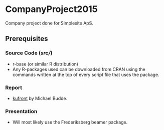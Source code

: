# CompanyProject2015
Company project done for Simplesite ApS.


## Prerequisites

### Source Code (*src/*)
 - r-base (or similar R distribution)
 - Any R-packages used can be downloaded from CRAN using the commands written
   at the top of every script file that uses the package.

### Report
 - [kufront](https://github.com/mbudde/kufront) by Michael Budde.

### Presentation
 - Will most likely use the Frederiksberg beamer package.